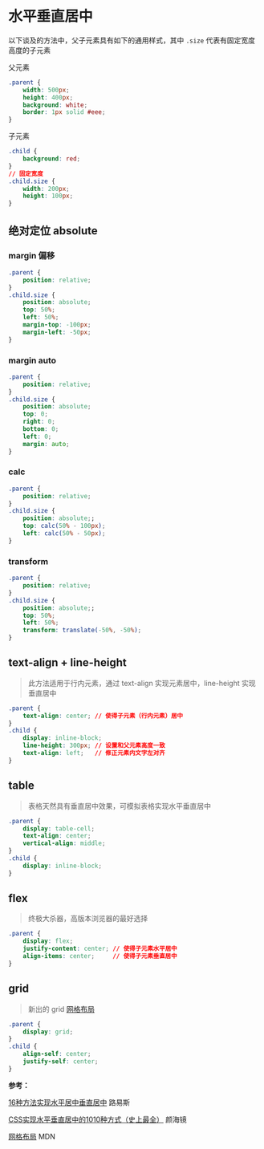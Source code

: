 # 水平垂直居中

以下谈及的方法中，父子元素具有如下的通用样式，其中 `.size` 代表有固定宽度高度的子元素

父元素

```css
.parent {
    width: 500px;
    height: 400px;
    background: white;
    border: 1px solid #eee;
}
```

 子元素

```css
.child {
    background: red;
}
// 固定宽度
.child.size {
    width: 200px;
    height: 100px;
}
```



## 绝对定位 absolute

### margin 偏移

```css
.parent {
    position: relative;
}
.child.size {
    position: absolute;
    top: 50%;
    left: 50%;
    margin-top: -100px;
    margin-left: -50px;
}
```

### margin auto

```css
.parent {
    position: relative;
}
.child.size {
    position: absolute;
    top: 0;
    right: 0;
    bottom: 0;
    left: 0;
    margin: auto;
}
```

### calc

```css
.parent {
    position: relative;
}
.child.size {
    position: absolute;;
    top: calc(50% - 100px);
    left: calc(50% - 50px);
}
```

### transform

```css
.parent {
    position: relative;
}
.child.size {
    position: absolute;;
    top: 50%;
    left: 50%;
    transform: translate(-50%, -50%);
}
```



## text-align + line-height

> 此方法适用于行内元素，通过 text-align 实现元素居中，line-height 实现垂直居中

```css
.parent {
    text-align: center; // 使得子元素（行内元素）居中
}
.child {
    display: inline-block;
    line-height: 300px; // 设置和父元素高度一致
    text-align: left;   // 修正元素内文字左对齐
}
```



## table

> 表格天然具有垂直居中效果，可模拟表格实现水平垂直居中

```css
.parent {
    display: table-cell;
    text-align: center;
    vertical-align: middle;
}
.child {
    display: inline-block;
}
```



## flex

> 终极大杀器，高版本浏览器的最好选择

```css
.parent {
    display: flex;
    justify-content: center; // 使得子元素水平居中
    align-items: center;	 // 使得子元素垂直居中
}
```



## grid

> 新出的 grid [网格布局](<https://developer.mozilla.org/zh-CN/docs/Web/CSS/CSS_Grid_Layout>)

```css
.parent {
    display: grid;
}
.child {
    align-self: center;
    justify-self: center;
}
```



**参考：**

[16种方法实现水平居中垂直居中](<https://juejin.im/post/58f818bbb123db006233ab2a>) 路易斯

[CSS实现水平垂直居中的1010种方式（史上最全）](https://juejin.im/post/5b9a4477f265da0ad82bf921) 颜海镜

[网格布局](<https://developer.mozilla.org/zh-CN/docs/Web/CSS/CSS_Grid_Layout>) MDN